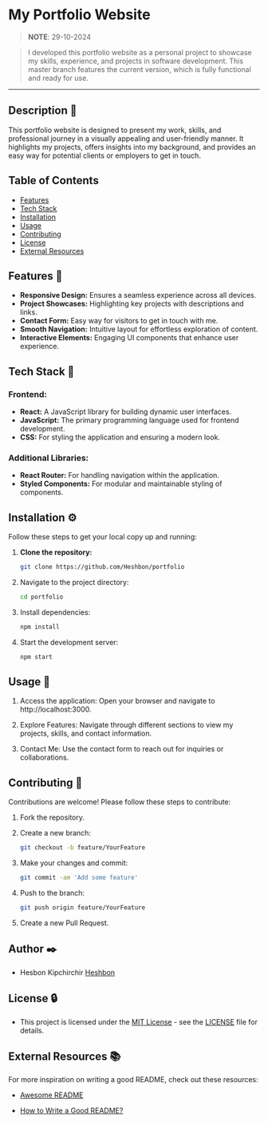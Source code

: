 # My Portfolio Website

> **NOTE**: 29-10-2024

> I developed this portfolio website as a personal project to showcase my skills, experience, and projects in software development. This master branch features the current version, which is fully functional and ready for use.

---

## Description 💬

This portfolio website is designed to present my work, skills, and professional journey in a visually appealing and user-friendly manner. It highlights my projects, offers insights into my background, and provides an easy way for potential clients or employers to get in touch.

## Table of Contents

- [Features](#features)
- [Tech Stack](#tech-stack)
- [Installation](#installation)
- [Usage](#usage)
- [Contributing](#contributing)
- [License](#license)
- [External Resources](#external-resources)

## Features 🌟

- **Responsive Design:** Ensures a seamless experience across all devices.
- **Project Showcases:** Highlighting key projects with descriptions and links.
- **Contact Form:** Easy way for visitors to get in touch with me.
- **Smooth Navigation:** Intuitive layout for effortless exploration of content.
- **Interactive Elements:** Engaging UI components that enhance user experience.

## Tech Stack 🐩

### Frontend:

- **React:** A JavaScript library for building dynamic user interfaces.
- **JavaScript:** The primary programming language used for frontend development.
- **CSS:** For styling the application and ensuring a modern look.

### Additional Libraries:

- **React Router:** For handling navigation within the application.
- **Styled Components:** For modular and maintainable styling of components.

## Installation ⚙️

Follow these steps to get your local copy up and running:

1. **Clone the repository:**
   ```bash
   git clone https://github.com/Heshbon/portfolio

2. Navigate to the project directory:
    ```bash
    cd portfolio

3. Install dependencies:
    ```bash
    npm install

4. Start the development server:
    ```bash
    npm start

## Usage 🚀

1. Access the application: Open your browser and navigate to http://localhost:3000.

2. Explore Features: Navigate through different sections to view my projects, skills, and contact information.

3. Contact Me: Use the contact form to reach out for inquiries or collaborations.

## Contributing 🤝

Contributions are welcome! Please follow these steps to contribute:

1. Fork the repository.

2. Create a new branch:
    ```bash
    git checkout -b feature/YourFeature

3. Make your changes and commit:
    ```bash
    git commit -am 'Add some feature'

4. Push to the branch:
    ```bash
    git push origin feature/YourFeature

5. Create a new Pull Request.

## Author ✒️

+ Hesbon Kipchirchir [Heshbon](https://github.com/Heshbon)

## License 🔒

+  This project is licensed under the [MIT License](https://opensource.org/licenses/MIT) - see the [LICENSE](https://github.com/Heshbon/nexttalk-chat-app/blob/main/LICENSE) file for details.

## External Resources 📚

For more inspiration on writing a good README, check out these resources:

- [Awesome README](https://github.com/matiassingers/awesome-readme)

- [How to Write a Good README?](https://www.makeareadme.com/)